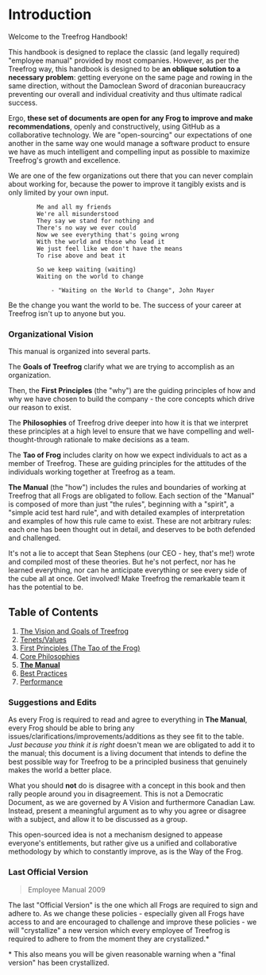 # Introduction

Welcome to the Treefrog Handbook!

This handbook is designed to replace the classic (and legally required) "employee manual" provided by most companies. However, as per the Treefrog way, this handbook is designed to be **an oblique solution to a necessary problem**: getting everyone on the same page and rowing in the same direction, without the Damoclean Sword of draconian bureaucracy preventing our overall and individual creativity and thus ultimate radical success.

Ergo, **these set of documents are open for any Frog to improve and make recommendations**, openly and constructively, using GitHub as a collaborative technology. We are "open-sourcing" our expectations of one another in the same way one would manage a software product to ensure we have as much intelligent and compelling input as possible to maximize Treefrog's growth and excellence.

We are one of the few organizations out there that you can never complain about working for, because the power to improve it tangibly exists and is only limited by your own input.

```
		Me and all my friends
		We're all misunderstood
		They say we stand for nothing and
		There's no way we ever could
		Now we see everything that's going wrong
		With the world and those who lead it
		We just feel like we don't have the means
		To rise above and beat it

		So we keep waiting (waiting)
		Waiting on the world to change

			- "Waiting on the World to Change", John Mayer
```

Be the change you want the world to be. The success of your career at Treefrog isn't up to anyone but you.

### Organizational Vision

This manual is organized into several parts.

The **Goals of Treefrog** clarify what we are trying to accomplish as an organization.

Then, the **First Principles** (the "why") are the guiding principles of how and why we have chosen to build the company - the core concepts which drive our reason to exist.

The **Philosophies** of Treefrog drive deeper into how it is that we interpret these principles at a high level to ensure that we have compelling and well-thought-through rationale to make decisions as a team.

The **Tao of Frog** includes clarity on how we expect individuals to act as a member of Treefrog. These are guiding principles for the attitudes of the individuals working together at Treefrog as a team.

**The Manual** (the "how") includes the rules and boundaries of working at Treefrog that all Frogs are obligated to follow. Each section of the "Manual" is composed of more than just "the rules", beginning with a "spirit", a "simple acid test hard rule", and with detailed examples of interpretation and examples of how this rule came to exist. These are not arbitrary rules: each one has been thought out in detail, and deserves to be both defended and challenged.

It's not a lie to accept that Sean Stephens (our CEO - hey, that's me!) wrote and compiled most of these theories. But he's not perfect, nor has he learned everything, nor can he anticipate everything or see every side of the cube all at once. Get involved! Make Treefrog the remarkable team it has the potential to be.

## Table of Contents

1. [The Vision and Goals of Treefrog](Goals/ReadMe.md)
3. [Tenets/Values](Tenets/ReadMe.md)
2. [First Principles (The Tao of the Frog)](FirstPrinciples/ReadMe.md)
4. [Core Philosophies](Philosophies/ReadMe.md)
6. **[The Manual](Manual/ReadMe.md)**
7. [Best Practices](BestPractices/ReadMe.md)
7. [Performance](Performance/ReadMe.md)

### Suggestions and Edits

As every Frog is required to read and agree to everything in **The Manual**, every Frog should be able to bring any issues/clarifications/improvements/additions as they see fit to the table. *Just because you think it is right* doesn't mean we are obligated to add it to the manual; this document is a living document that intends to define the best possible way for Treefrog to be a principled business that genuinely makes the world a better place.

What you should **not** do is disagree with a concept in this book and then rally people around you in disagreement. This is not a Democratic Document, as we are governed by A Vision and furthermore Canadian Law. Instead, present a meaningful argument as to why you agree or disagree with a subject, and allow it to be discussed as a group.

This open-sourced idea is not a mechanism designed to appease everyone's entitlements, but rather give us a unified and collaborative methodology by which to constantly improve, as is the Way of the Frog.

### Last Official Version

> Employee Manual 2009

The last "Official Version" is the one which all Frogs are required to sign and adhere to. As we change these policies - especially given all Frogs have access to and are encouraged to challenge and improve these policies - we will "crystallize" a new version which every employee of Treefrog is required to adhere to from the moment they are crystallized.\*

\* This also means you will be given reasonable warning when a "final version" has been crystallized.
